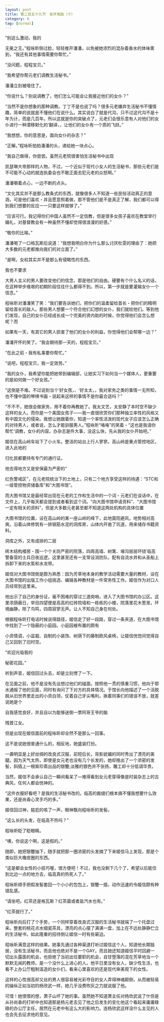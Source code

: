 ```yaml
---
layout: post
title: 第二百五十九节　各怀鬼胎（十）
category: 6
tag: [normal]
---
```


“别这么激动，我的

无冕之王。”程咏昕侧过脸，轻轻推开潘潘，以免被她浓烈的混杂着香水的体味熏到，“我还有其他事情需要你帮忙。”

“没问题，程程宝贝。”

“我希望你帮元老们调教生活秘书。”

潘潘立刻被噎住了。

“你说什么？别说调教了，他们怎么可能会让我接近他们的女仆？”

“当然不是你想象的那种调教。丁丁不是也说了吗？很多元老嫌弃生活秘书不懂情趣，简单的说就是不懂他们在说什么。其实说白了就是代沟，只不过这代沟不是十年为计，而是几百年。所以这就是你的突破点了，元老们会很乐意有人对他们的女仆进行一种潜移默化的‘翻译，，让他们的女仆有一个质的飞跃。”

“我想想，你的意思是，面向女仆的杂志？”

“正解。”程咏昕拍拍潘潘的头，递给她一块点心。

“我自己做得，你尝尝。虽然元老院很害怕生活秘书中出现

凯瑟琳大帝那样的人物，不过，一个近似于现代小女人的生活秘书，那些元老们是不可能不心动的就连执委会也不敢正面去犯元老的众怒啊。”

潘潘嚼着点心，一边不断的点头。

“文化其实并不是那么教条式的东西，就像很多人不知道一些民俗活动真正的意涵，可是他们喜欢・并且愿意照着做，那不管他们是不是真正了解，我们都可以得到我们想要的反应一一只要这样就够了。”

“应该可行。我记得你们中国人虽然不一定信教，但是很多女孩子喜欢在教堂举行婚礼，对基督教会有一种虽然不懂却觉得很浪漫的好感。”

“敬你的比喻。”

潘潘喝了一口格瓦斯后说道：“我想我明白你为什么那么讨厌杜雯的理由了：她把大多数的元老都推向我们的对立面了。”

“是啊，女权其实并不是那么有侵略性的东西。

我也不要求

大男人主义的男人要改变他们的信念，那是他们的自由。硬要有个什么名义的话，在这种举步维艰的初期阶段往往什么都得不到。所以，第一步就是要灌输女仆一个信念。”

程咏昕对潘潘笑了笑：“我们要告诉她们，把你们的温柔留给首长・把你们的精明留给首长的敌人。那些男人想要一个符合他们幻想的女仆，我们就给他们。等到他们发现，自己的女仆已经成长成一个完美的贤内助的时候，你觉得他们会怎么想呢？而

如果有一天，有其它的男人损害了他们的女仆的利益，你觉得他们会帮哪一边？”

潘潘开怀的笑了。“我会期待那一天的，程程宝贝。”

“在此之前・我有私事要你帮忙。”

“说吧，程程宝贝，我一定效劳。”

“我的女仆，我希望你能把她带到编辑部，让她实习下如何当一个媒体人，更重要的是如何做一个好女孩。”

“这倒是不难。不过说到当个‘好女孩，、‘好太太，，我对家务之类的事情一无所知，也不懂中国的琴棋书画・说起来这样的事情不是你最合适吗？”

“不不不，她很会做家务，用不着你再教她了。我太文艺，太安静了本时空不缺少这样的女人。而你是一个美国女孩子――我一直很欣赏你们那种独立率性的风格又有中国文化的侵染。我想让她跟着你，知道一个率性活泼的现代女子应该怎么正确的对待男人，或者说，怎么才能驯服男人。”程咏昕“咯咯”的笑着・“这也是我请你帮忙‘调教，女仆的内容。办杂志是件大事，没这么快，先从我的女仆开始吧。”

姬信在高山岭车站下了小火车。整洁的站台上行人寥寥。高山岭是重点管控地区，进入此地的

归化民都要持有专门的通行证。

他去得地方又是安保最为严密的“

红色警戒区”，在元老院统治下的土地上，只有二个地方享受这样的待遇：“STC和一级管控物资储备库”和“大图书馆”。

而大图书馆又是最经常出现在元老的工作和生活中的一个词・元老们在谈话中，在文件上，几乎每天都会提到或者看到这个词。“向大图书馆申请资料”、“大图书馆一定有相关的资料”，但是大多数元老甚至都不知道这两处机构的具体位置

大图书馆的位置，设在高山岭的某一座山岭的峰下，此地面阳避风，地势相对高爽。沿着山体修筑有一排钢筋水泥的洞库房，山体内开凿了坑道，用来储存书籍资料。

洞库之外，又有成排的二层

砖木结构楼房・围一个个关防严密的院落，四周高墙、树篱、壕沟层层环绕′临高警备营的士兵日夜巡逻。这里甚至还有一支常设消防队，配有自流水井和从圣船上拆卸下来的水泵和水龙带。

姬信对大图书馆倒是颇为熟悉：因为芳草地本身的教学活动需要大量的教材，设在大图书馆的出版工作小组挑选、编辑各种教材是一件常务性工作。姬信作为对口人员经常到这里来。

他出示了自己的身份证，毫不困难的穿过三道岗哨，进入了大图书馆的办公区。这里浓荫蔽日，举目四望便是高高的红砖院墙和一栋栋的小楼，院落里花木葱茏，环境幽静，除了鸟鸣，四周寂寥无声。让人不知自己身在何处。

根据程咏昕打电话时候说得路径，姬信走了好一段路，穿过一条夹道，在大图书馆中找到了一个隐蔽的小庭园。小庭园被布置的颇有

小资情调，小盆栽、自制的小装饰、树荫下的藤制欧风桌椅，让姬信恍惚间觉得自己又回到了旧时空。

“欢迎光临我的

秘密花园。”

听到声音，姬信回过头去，却是立刻愣了一下。

在见面之前，他不是没有先设想过他们的碰面。按照他一贯的慎重习惯，他向于鄂水通报了他的见面，同时有询问了下对方的具体情况。于馆长向他描述了一个活脱脱从旧世界里走出的小资白领，仗着自己牙尖嘴利，揪着同事们的错误不放，就差说她是个

自我感觉良好，并且自以为能够迷倒一票阿哥王爷的脑

残晋江女。

但是出现在姬信面前的程咏昕却全然不是那么一回事。

这不是说她很普通什么的，相反地，她盛装打扮。

一袭明显是上好丝绸的改良式汉服，前短后长，背影妩媚的同时秀出了漂亮的美腿。因为天气太热，即使是女元老也没有几个长发的，她却挽出了一个浓密的发髻，斜插上一根紫珍斋出品的银簪;淡雅的银色并不张扬，雕工却十分低调华贵。

当然，姬信不会承认自己一瞬间看呆了―难得看到女元老穿得像是时装杂志上的古典风，任何人都会恍神的。

“这件衣服好看吧？是我的生活秘书改的。临高的裁缝们根本搞不懂我想要什么效果，还是尚香心灵手巧的多。”

姬信回过神，尴尬的咳了一声，眼神飘向程咏昕的发髻。

“这么长的头发，在临高不热吗？”

程咏昕眨了眨眼睛。

“噢，你说这个啊，这是假的。”

随即，她把银簪抽下，随手就把那一圈浓密的头发摘了下来姬信马上发现，那是个类似巨大橡皮圈的东西。

“这是都会女性的小技巧喔，很方便吧！不过，我也没剩下几个了，希望以后能住到北边一点的地方去，临高真的热死人了。”

程咏昕顺手把假发髻套回一个小小的包包上，银簪一插，动作迅速的令姬信颇有种错乱感。

“请坐吧。红茶还是格瓦斯？红茶菌或者盐汽水也有。”

“红茶就行了。”

程咏昕向后打了个手势，一个同样穿着改良式汉服的生活秘书就端了一个托盘过来。整套的桃花点水细瓷茶具，漂亮的点心摆了满满一盘，加上在不远处静静伫立的生活秘书，如此隆重的招待倒让姬信一时有些窘迫。

程咏昕满意这样的结果。她事先通过各种渠道打听过姬信这个人，知道他长期独居，没有生活秘书，而且他也绝对不是一个GAY。而且她还知道姬信平时回避一切出头露面的机会，也拒绝了当初出任要职的机会，自甘堕落的混在芳草地当一个默默无闻的教师。是一个没什么上进心的人。他平日里没有女人，缺少性生活，也看不上办公厅粗制滥造的女仆们，看来心里喜欢的还是现代审美观下的女性。

这样的心性很高却又丝的男人很容易被光彩夺目的女人弄得神魂颠倒，从而被轻易的操纵正如当初的杨欣武一样，她几乎没费吹灰之力就说服了他。

可惜！她恨恨的想，萧子山坏了她的事。虽然她不知道萧主任对杨欣武说了什但是从孙尚香的打听中也知道那是杨元老去见了他之后发生的变化他这个看起来庸庸碌碌的办公厅主任，居然在元老中有这么大的影响力。连杨欣武这样没什么主见的人也会先去征求他的意见。
